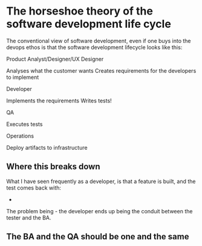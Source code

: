 # The horseshoe theory of the software development life cycle

The conventional view of software development, even if one buys into the devops ethos is that the software development lifecycle looks like this: 

Product Analyst/Designer/UX Designer

Analyses what the customer wants 
Creates requirements for the developers to implement 

Developer 

Implements the requirements
Writes tests!

QA

Executes tests

Operations

Deploy artifacts to infrastructure


## Where this breaks down

What I have seen frequently as a developer, is that a feature is built, and the test comes back with: 

- 




The problem being - the developer ends up being the conduit between the tester and the BA. 

## The BA and the QA should be one and the same 

